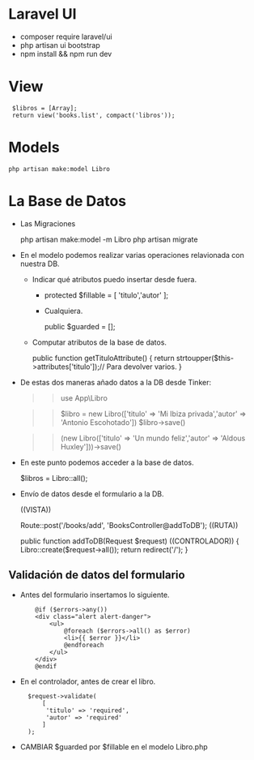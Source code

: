 # Laravel UI
 + composer require laravel/ui
 + php artisan ui bootstrap
 + npm install && npm run dev


 # View
     $libros = [Array];
     return view('books.list', compact('libros'));

# Models
    php artisan make:model Libro

# La Base de Datos

  + Las Migraciones

    php artisan make:model -m Libro
    php artisan migrate

  + En el modelo podemos realizar varias operaciones relavionada con nuestra DB.

    + Indicar qué atributos puedo insertar desde fuera.

      + protected $fillable = [
          'titulo','autor'
        ];
      
      + Cualquiera. 

        public $guarded = [];

    + Computar atributos de la base de datos.
      
      public function getTituloAttribute()
        {
          return strtoupper($this->attributes['titulo']);// Para devolver varios.
        }

  + De estas dos maneras añado datos a la DB desde Tinker:

    >> use App\Libro

    >> $libro = new Libro(['titulo' => 'Mi Ibiza privada','autor' => 'Antonio Escohotado'])
    >> $libro->save()

    >> (new Libro(['titulo' => 'Un mundo feliz','autor' => 'Aldous Huxley']))->save()

  + En este punto podemos acceder a la base de datos.

      $libros = Libro::all(); 

  + Envío de datos desde el formulario a la DB.

      <form method="post" action="/books/add"> ((VISTA))

      Route::post('/books/add', 'BooksController@addToDB'); ((RUTA))

      public function addToDB(Request $request) ((CONTROLADOR))
          {
            Libro::create($request->all());
            return redirect('/');
          }
## Validación de datos del formulario

  + Antes del formulario insertamos lo siguiente.

            @if ($errors->any())
            <div class="alert alert-danger">
                <ul>
                    @foreach ($errors->all() as $error)
                    <li>{{ $error }}</li>
                    @endforeach
                </ul>
            </div>
            @endif

+ En el controlador, antes de crear el libro.

        $request->validate(
            [
             'titulo' => 'required',
             'autor' => 'required'
            ]
        );

* CAMBIAR $guarded por $fillable en el modelo Libro.php
